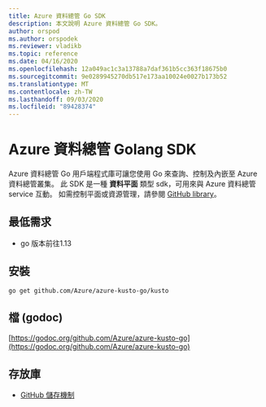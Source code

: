 ```yaml
---
title: Azure 資料總管 Go SDK
description: 本文說明 Azure 資料總管 Go SDK。
author: orspod
ms.author: orspodek
ms.reviewer: vladikb
ms.topic: reference
ms.date: 04/16/2020
ms.openlocfilehash: 12a049ac1c3a13788a7daf361b5cc363f18675b0
ms.sourcegitcommit: 9e0289945270db517e173aa10024e0027b173b52
ms.translationtype: MT
ms.contentlocale: zh-TW
ms.lasthandoff: 09/03/2020
ms.locfileid: "89428374"
---
```

# <a name="azure-data-explorer-golang-sdk"></a>Azure 資料總管 Golang SDK

Azure 資料總管 Go 用戶端程式庫可讓您使用 Go 來查詢、控制及內嵌至 Azure 資料總管叢集。 此 SDK 是一種 **資料平面** 類型 sdk，可用來與 Azure 資料總管 service 互動。 如需控制平面或資源管理，請參閱 [GitHub library](https://github.com/Azure/azure-sdk-for-go/tree/master/services/kusto/mgmt)。

## <a name="minimum-requirements"></a>最低需求

* go 版本前往1.13

## <a name="installation"></a>安裝

`go get github.com/Azure/azure-kusto-go/kusto`

## <a name="docs-godoc"></a>檔 (godoc) 

[https://godoc.org/github.com/Azure/azure-kusto-go](https://godoc.org/github.com/Azure/azure-kusto-go)

## <a name="repo"></a>存放庫

* [GitHub 儲存機制](https://github.com/Azure/azure-kusto-go)
